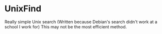 # UnixFind
Really simple Unix search
(Written because Debian's search didn't work at a school I work for)
This may not be the most efficient method.
